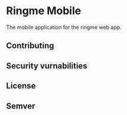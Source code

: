 # Ringme Mobile 

The mobile application for the ringme web app.

## Contributing

## Security vurnabilities

## License 

## Semver 
